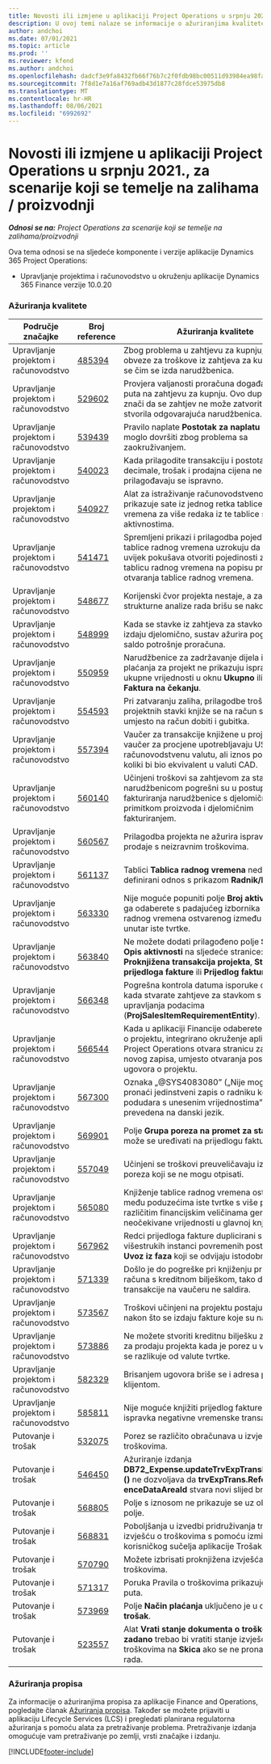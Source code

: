 ```yaml
---
title: Novosti ili izmjene u aplikaciji Project Operations u srpnju 2021., za scenarije koji se temelje na zalihama / proizvodnji
description: U ovoj temi nalaze se informacije o ažuriranjima kvalitete dostupnim u izdanju aplikacije Project Operations za scenarije koji se temelje na zalihama / proizvodnji za srpanj 2021. godine.
author: andchoi
ms.date: 07/01/2021
ms.topic: article
ms.prod: ''
ms.reviewer: kfend
ms.author: andchoi
ms.openlocfilehash: dadcf3e9fa8432fb66f76b7c2f0fdb98bc00511d93984ea98fa30b4fc03fa426
ms.sourcegitcommit: 7f8d1e7a16af769adb43d1877c28fdce53975db8
ms.translationtype: MT
ms.contentlocale: hr-HR
ms.lasthandoff: 08/06/2021
ms.locfileid: "6992692"
---
```

# <a name="whats-new-or-changed-in-project-operations-july-2021-for-stockedproduction-based-scenarios"></a>Novosti ili izmjene u aplikaciji Project Operations u srpnju 2021., za scenarije koji se temelje na zalihama / proizvodnji

_**Odnosi se na:** Project Operations za scenarije koji se temelje na zalihama/proizvodnji_

Ova tema odnosi se na sljedeće komponente i verzije aplikacije Dynamics 365 Project Operations:

- Upravljanje projektima i računovodstvo u okruženju aplikacije Dynamics 365 Finance verzije 10.0.20
 
### <a name="quality-updates"></a>Ažuriranja kvalitete
                                                                                                                                                                                  
| Područje značajke                      | Broj reference| Ažuriranja kvalitete                                                                                                                                                                          |
|-----------------------------------|--------|---------------------------------------------------------------------------------------------------------------------------------------------------------------------------------|
| Upravljanje projektom i računovodstvo | [485394](https://fix.lcs.dynamics.com/Issue/Details/?bugId=485394) | Zbog problema u zahtjevu za kupnju, evidencija obveze za troškove iz zahtjeva za kupnju briše se čim se izda narudžbenica.                                                                           |
| Upravljanje projektom i računovodstvo | [529602](https://fix.lcs.dynamics.com/Issue/Details/?bugId=529602) | Provjera valjanosti proračuna događa se dva puta na zahtjevu za kupnju. Ovo dupliciranje znači da se zahtjev ne može zatvoriti i da se nije stvorila odgovarajuća narudžbenica.                                                                                                                        |
| Upravljanje projektom i računovodstvo | [539439](https://fix.lcs.dynamics.com/Issue/Details/?bugId=539439) | Pravilo naplate **Postotak za naplatu** nije se moglo dovršiti zbog problema sa zaokruživanjem.                                                                              |
| Upravljanje projektom i računovodstvo | [540023](https://fix.lcs.dynamics.com/Issue/Details/?bugId=540023) | Kada prilagodite transakciju i postotak sadrži decimale, trošak i prodajna cijena ne prilagođavaju se ispravno.                                      |
| Upravljanje projektom i računovodstvo | [540927](https://fix.lcs.dynamics.com/Issue/Details/?bugId=540927) | Alat za istraživanje računovodstvenog izvora prikazuje sate iz jednog retka tablice radnog vremena za više redaka iz te tablice s različitim aktivnostima.                                      |
| Upravljanje projektom i računovodstvo | [541471](https://fix.lcs.dynamics.com/Issue/Details/?bugId=541471) | Spremljeni prikazi i prilagodba pojedinosti retka tablice radnog vremena uzrokuju da sustav uvijek pokušava otvoriti pojedinosti za prvu tablicu radnog vremena na popisu pri pokušaju otvaranja tablice radnog vremena.  |
| Upravljanje projektom i računovodstvo | [548677](https://fix.lcs.dynamics.com/Issue/Details/?bugId=548677) | Korijenski čvor projekta nestaje, a zapisi strukturne analize rada brišu se nakon uvoza.                                                                                             |
| Upravljanje projektom i računovodstvo | [548999](https://fix.lcs.dynamics.com/Issue/Details/?bugId=548999) | Kada se stavke iz zahtjeva za stavkom prime i izdaju djelomično, sustav ažurira pogrešan saldo potrošnje proračuna. |
| Upravljanje projektom i računovodstvo | [550959](https://fix.lcs.dynamics.com/Issue/Details/?bugId=550959) | Narudžbenice za zadržavanje dijela iznosa plaćanja za projekt ne prikazuju ispravno ukupne vrijednosti u oknu **Ukupno** ili rešetki **Faktura na čekanju**.                                                                  |
| Upravljanje projektom i računovodstvo | [554593](https://fix.lcs.dynamics.com/Issue/Details/?bugId=554593) | Pri zatvaranju zaliha, prilagodbe troškova projektnih stavki knjiže se na račun salda umjesto na račun dobiti i gubitka.                                                            |
| Upravljanje projektom i računovodstvo | [557394](https://fix.lcs.dynamics.com/Issue/Details/?bugId=557394) | Vaučer za transakcije knjižene u projektu i vaučer za procjene upotrebljavaju USD kao računovodstvenu valutu, ali iznos pokazuje koliki bi bio ekvivalent u valuti CAD.              |
| Upravljanje projektom i računovodstvo | [560140](https://fix.lcs.dynamics.com/Issue/Details/?bugId=560140) | Učinjeni troškovi sa zahtjevom za stavku i narudžbenicom pogrešni su u postupku fakturiranja narudžbenice s djelomičnim primitkom proizvoda i djelomičnim fakturiranjem.       |
| Upravljanje projektom i računovodstvo | [560567](https://fix.lcs.dynamics.com/Issue/Details/?bugId=560567) | Prilagodba projekta ne ažurira ispravno iznos prodaje s neizravnim troškovima.                                                                                    |
| Upravljanje projektom i računovodstvo | [561137](https://fix.lcs.dynamics.com/Issue/Details/?bugId=561137) | Tablici **Tablica radnog vremena** nedostaje definirani odnos s prikazom **Radnik/Resurs**.                                                                                   |
| Upravljanje projektom i računovodstvo | [563330](https://fix.lcs.dynamics.com/Issue/Details/?bugId=563330) | Nije moguće popuniti polje **Broj aktivnosti** kada ga odaberete s padajućeg izbornika za tablicu radnog vremena ostvarenog između poduzeća unutar iste tvrtke.                                                                 |
| Upravljanje projektom i računovodstvo | [563840](https://fix.lcs.dynamics.com/Issue/Details/?bugId=563840) | Ne možete dodati prilagođeno polje **Svrha** ili **Opis aktivnosti** na sljedeće stranice: **Proknjižena transakcija projekta**, **Stvaranje prijedloga fakture** ili **Prijedlog fakture**.  |
| Upravljanje projektom i računovodstvo | [566348](https://fix.lcs.dynamics.com/Issue/Details/?bugId=566348) | Pogrešna kontrola datuma isporuke daje se kada stvarate zahtjeve za stavkom s pomoću upravljanja podacima (**ProjSalesItemRequirementEntity**).                                              |
| Upravljanje projektom i računovodstvo | [566544](https://fix.lcs.dynamics.com/Issue/Details/?bugId=566544) | Kada u aplikaciji Financije odaberete ID ugovora o projektu, integrirano okruženje aplikacije Project Operations otvara stranicu za stvaranje novog zapisa, umjesto otvaranja postojećeg ugovora o projektu.                                                                                                                 |
| Upravljanje projektom i računovodstvo | [567300](https://fix.lcs.dynamics.com/Issue/Details/?bugId=567300) |  Oznaka „@SYS4083080” („Nije moguće pronaći jedinstveni zapis o radniku koji se podudara s unesenim vrijednostima”) nije prevedena na danski jezik.                                |
| Upravljanje projektom i računovodstvo | [569901](https://fix.lcs.dynamics.com/Issue/Details/?bugId=569901) | Polje **Grupa poreza na promet za stavku** ne može se uređivati na prijedlogu fakture.                                                                               |
| Upravljanje projektom i računovodstvo | [557049](https://fix.lcs.dynamics.com/Issue/Details/?bugId=557049) | Učinjeni se troškovi preuveličavaju iznosima poreza koji se ne mogu otpisati.                                                                                                    |
| Upravljanje projektom i računovodstvo | [565080](https://fix.lcs.dynamics.com/Issue/Details/?bugId=565080) | Knjiženje tablice radnog vremena ostvarenog među poduzećima iste tvrtke s više projekata i različitim financijskim veličinama generira neočekivane vrijednosti u glavnoj knjizi.                             |
| Upravljanje projektom i računovodstvo | [567962](https://fix.lcs.dynamics.com/Issue/Details/?bugId=567962) | Redci prijedloga fakture duplicirani su zbog višestrukih instanci povremenih postupaka **Uvoz iz faza** koji se odvijaju istodobno.                                      |
| Upravljanje projektom i računovodstvo | [571339](https://fix.lcs.dynamics.com/Issue/Details/?bugId=571339) | Došlo je do pogreške pri knjiženju prijedloga računa s kreditnom bilješkom, tako da se transakcije na vaučeru ne saldira.    |
| Upravljanje projektom i računovodstvo | [573567](https://fix.lcs.dynamics.com/Issue/Details/?bugId=573567) | Troškovi učinjeni na projektu postaju netočni nakon što se izdaju fakture koje su na čekanju.                                                                             |
| Upravljanje projektom i računovodstvo | [573886](https://fix.lcs.dynamics.com/Issue/Details/?bugId=573886) | Ne možete stvoriti kreditnu bilješku za narudžbu za prodaju projekta kada je porez u valuti koja se razlikuje od valute tvrtke.                                      |
| Upravljanje projektom i računovodstvo | [582329](https://fix.lcs.dynamics.com/Issue/Details/?bugId=582329) | Brisanjem ugovora briše se i adresa povezana s klijentom.                                                                                     |
| Upravljanje projektom i računovodstvo | [585811](https://fix.lcs.dynamics.com/Issue/Details/?bugId=585811) | Nije moguće knjižiti prijedlog fakture nastao iz ispravka negativne vremenske transakcije.                                                                    |
| Putovanje i trošak                  | [532075](https://fix.lcs.dynamics.com/Issue/Details/?bugId=532075) | Porez se različito obračunava u izvješćima o troškovima.                                                                                                                  |
| Putovanje i trošak                  | [546450](https://fix.lcs.dynamics.com/Issue/Details/?bugId=546450) | Ažuriranje izdanja **DB72_Expense.updateTrvExpTransProjTransId ()** ne dozvoljava da **trvExpTrans.Refer enceDataAreaId** stvara novi slijed brojeva.                    |
| Putovanje i trošak                  | [568805](https://fix.lcs.dynamics.com/Issue/Details/?bugId=568805) | Polje s iznosom ne prikazuje se uz obvezno polje.                                                                                                             |
| Putovanje i trošak                  | [568831](https://fix.lcs.dynamics.com/Issue/Details/?bugId=568831) | Poboljšanja u izvedbi pridruživanja troškova izvješću o troškovima s pomoću izmijenjenog korisničkog sučelja aplikacije Trošak.                                                            |
| Putovanje i trošak                  | [570790](https://fix.lcs.dynamics.com/Issue/Details/?bugId=570790) | Možete izbrisati proknjižena izvješća o troškovima.                                                                                           |
| Putovanje i trošak                  | [571317](https://fix.lcs.dynamics.com/Issue/Details/?bugId=571317) | Poruka Pravila o troškovima prikazuje se više puta.                                                                                                       |
| Putovanje i trošak                  | [573969](https://fix.lcs.dynamics.com/Issue/Details/?bugId=573969) | Polje **Način plaćanja** uključeno je u okno **Novi trošak**.                                                                                                      |
| Putovanje i trošak                  | [523557](https://fix.lcs.dynamics.com/Issue/Details/?bugId=523557) | Alat **Vrati stanje dokumenta o troškovima na zadano** trebao bi vratiti stanje izvješća o troškovima na **Skica** ako se ne pronađe tijek rada. 

### <a name="regulatory-updates"></a>Ažuriranja propisa
Za informacije o ažuriranjima propisa za aplikacije Finance and Operations, pogledajte članak [Ažuriranja propisa](/dynamics365/finance/localizations/regulatory-updates). Također se možete prijaviti u aplikaciju Lifecycle Services (LCS) i pregledati planirana regulatorna ažuriranja s pomoću alata za pretraživanje problema. Pretraživanje izdanja omogućuje vam pretraživanje po zemlji, vrsti značajke i izdanju.


[!INCLUDE[footer-include](../../includes/footer-banner.md)]
